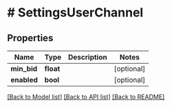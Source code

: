 # # SettingsUserChannel

## Properties

Name | Type | Description | Notes
------------ | ------------- | ------------- | -------------
**min_bid** | **float** |  | [optional] 
**enabled** | **bool** |  | [optional] 

[[Back to Model list]](../../README.md#documentation-for-models) [[Back to API list]](../../README.md#documentation-for-api-endpoints) [[Back to README]](../../README.md)


